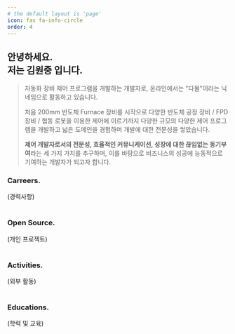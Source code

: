 ```yaml
---
# the default layout is 'page'
icon: fas fa-info-circle
order: 4
---
```


## 안녕하세요. <br>저는 **김원중** 입니다.

> 자동화 장비 제어 프로그램을 개발하는 개발자로, 온라인에서는 "다물"이라는 닉네임으로 활동하고 있습니다.
> 
> 처음  200mm 반도체 Furnace 장비를 시작으로 다양한 반도체 공정 장비 / FPD 장비 / 협동 로봇을 이용한 제어에 이르기까지 다양한 규모의 다양한 제어 프로그램을 개발하고 넓은 도메인을 경험하며 개발에 대한 전문성을 쌓았습니다.
>
> **제어 개발자로서의 전문성, 효율적인 커뮤니케이션, 성장에 대한 끊임없는 동기부여**라는 세 가지 가치를 추구하며, 이를 바탕으로 비즈니스의 성공에 능동적으로 기여하는 개발자가 되고자 합니다.


### Carreers. 
(경력사항)
<br>
<br>

### Open Source. 
(개인 프로젝트)
<br>
<br>

### Activities. 
(외부 활동)
<br>
<br>

### Educations.
 (학력 및 교육)
